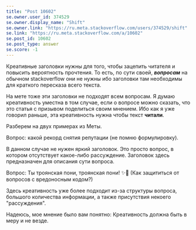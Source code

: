 ```yaml
---
title: "Post 10602"
se.owner.user_id: 374529
se.owner.display_name: "Shift"
se.owner.link: "https://ru.meta.stackoverflow.com/users/374529/shift"
se.link: "https://ru.meta.stackoverflow.com/a/10602"
se.post_id: 10602
se.post_type: answer
se.score: -1
---
```

<p>Креативные заголовки нужны для того, чтобы зацепить читателя и повысить вероятность прочтения. То есть, по сути своей, <em><strong>вопросам</strong></em> на обычном stackoverflow они не нужны ибо заголовки там необходимы для краткого пересказа всего текста.</p>
<p>На мете тоже эти заголовки не подходят всем вопросам. Я думаю креативность уместна в том случае, если о вопросе можно сказать, что это статья с призывом поделиться своим мнением. Ибо как я уже говорил раньше, эта креативность нужна чтобы текст <strong>читали</strong>.</p>
<p>Разберем на двух примерах из Меты.</p>
<p>Вопрос: какой рекорд снятия репутации (не помню формулировку).</p>
<p>В данном случае не нужен яркий заголовок. Это просто вопрос, в котором отсутствует какое-либо рассуждение. Заголовок здесь предназначен для описания сути вопроса.</p>
<p>Вопрос: Ты троянская пони, троянская пони! ✨🌙 (Как защититься от вопросов с вредоносным кодом?)</p>
<p>Здесь креативность уже более подходит из-за структуры вопроса, большого количества информации, а также присутствия некоего &quot;рассуждения&quot;.</p>
<p>Надеюсь, мое мнение было вам понятно: Креативность должна быть в меру и не везде.</p>
